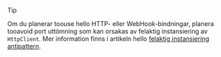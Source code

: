 > [!TIP]
>
> Om du planerar toouse hello HTTP- eller WebHook-bindningar, planera tooavoid port uttömning som kan orsakas av felaktig instansiering av `HttpClient`. Mer information finns i artikeln hello [felaktig instansiering antipattern](https://docs.microsoft.com/en-us/azure/architecture/antipatterns/improper-instantiation/).
>
